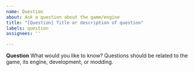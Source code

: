 ```yaml
---
name: Question
about: Ask a question about the game/engine
title: "[Question] Title or description of question"
labels: question
assignees: ''

---
```


**Question**
What would you like to know? Questions should be related to the game, its engine, development, or modding.
